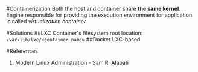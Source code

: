 #Containerization
Both the host and container share **the same kernel**. Engine responsible for providing the execution environment for application is called _virtualization container_. 

#Solutions
##LXC
Container's filesystem root location: `/var/lib/lxc/<container name>`
##Docker
LXC-based

#References
 1. Modern Linux Administration - Sam R. Alapati